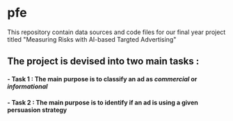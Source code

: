 # pfe
This repository contain data sources and code files for our final year project titled "Measuring Risks with AI-based Targted Advertising"

## The project is devised into two main tasks : 
#### - **Task 1** : The main purpose is to classify an ad as *commercial* or *informational*
#### - **Task 2** : The main purpose is to identify if an ad is using a given persuasion strategy 
